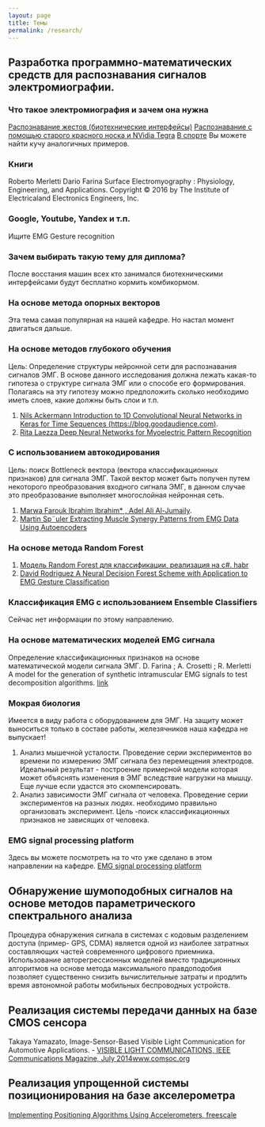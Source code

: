 ```yaml
---
layout: page
title: Темы
permalink: /research/
---
```


## Разработка программно-математических средств для распознавания сигналов электромиографии. 

### Что такое электромиография и зачем она нужна
[Распознавание жестов (биотехнические интерфейсы)](https://www.youtube.com/watch?v=mkEL9Fm22J4)
[Распознавание с помощью старого красного носка и NVidia Tegra](https://www.youtube.com/watch?v=OY_BMnhqeok)
[В спорте](https://www.youtube.com/watch?v=Ix561IWFEso)
Вы можете найти кучу аналогичных примеров.

### Книги 
Roberto Merletti Dario Farina    Surface Electromyography : Physiology, Engineering, and Applications. Copyright © 2016 by The Institute of Electricaland Electronics Engineers, Inc.

### Google, Youtube, Yandex и т.п.
Ищите EMG Gesture recognition

### Зачем выбирать такую тему для диплома?
После восстания машин всех кто занимался биотехническими интерфейсами будут бесплатно кормить комбикормом. 

### На основе метода опорных векторов
Эта тема самая популярная на нашей кафедре. Но настал момент двигаться дальше. 

### На основе методов глубокого обучения
Цель: Определение структуры нейронной сети для распознавания сигналов ЭМГ. 
В основе данного исследования должна лежать какая-то гипотеза о структуре сигнала ЭМГ или о способе его формирования. 
Полагаясь на эту гипотезу можно предположить сколько необходимо иметь слоев, какие должны быть слои и т.п.
1. [Nils Ackermann Introduction to 1D Convolutional Neural Networks in Keras for Time Sequences (https://blog.goodaudience.com)](https://blog.goodaudience.com/introduction-to-1d-convolutional-neural-networks-in-keras-for-time-sequences-3a7ff801a2cf).
2. [Rita Laezza Deep Neural Networks
for Myoelectric Pattern Recognition](http://publications.lib.chalmers.se/records/fulltext/254980/254980.pdf)

### С использованием автокодирования
Цель: поиск Bottleneck вектора (вектора классификационных признаков) для сигнала ЭМГ. Такой вектор может быть получен путем некоторого преобразования входного сигнала ЭМГ, в данном случае это преобразование выполняет многослойная нейронная сеть. 
1. [Marwa Farouk Ibrahim Ibrahim*
, Adel Ali Al-Jumaily](https://www.astesj.com/publications/ASTESJ_030111.pdf).
2. [Martin Sp¨uler Extracting Muscle Synergy Patterns from EMG
Data Using Autoencoders](https://www.researchgate.net/publication/306081011_Extracting_Muscle_Synergy_Patterns_from_EMG_Data_Using_Autoencoders/download)

### На основе метода Random Forest
1. [Модель Random Forest для классификации, реализация на c#. habr](https://habr.com/post/215453/)
2. [David Rodriguez A Neural Decision Forest Scheme with Application
to EMG Gesture Classification](https://ieeexplore.ieee.org/stamp/stamp.jsp?tp=&arnumber=7555990)

### Классификация EMG с использованием Ensemble Classifiers
Сейчас нет информации по этому направлению.

### На основе математических моделей EMG сигнала
Определение классификационных признаков на основе математической модели сигнала ЭМГ.
D. Farina ; A. Crosetti ; R. Merletti A model for the generation of synthetic intramuscular EMG signals to test decomposition algorithms. [link](https://ieeexplore.ieee.org/document/900250)

### Мокрая биология
Имеется в виду работа с оборудованием для ЭМГ. На защиту может выноситься только в составе работы, железячников наша кафедра не выпускает!
1. Анализ мышечной усталости. Проведение серии экспериментов во времени по измерению ЭМГ сигнала без перемещения электродов.
Идеальный результат - построение примерной модели которая может объяснять изменения в ЭМГ вследствие нагрузки на мышцу. Еще лучше если удастся это скомпенсировать.
2. Анализ зависимости ЭМГ сигнала от человека. Проведение серии экспериментов на разных людях. необходимо правильно организовать 
эксперимент. Цель -поиск классификационных признаков не зависящих от человека.

### EMG signal processing platform
Здесь вы можете посмотреть на то что уже сделано в этом направлении на кафедре.
[EMG signal processing platform](https://github.com/RF-Lab/emg_platform)

## Обнаружение шумоподобных сигналов на основе методов параметрического спектрального анализа 
Процедура обнаружения сигнала в системах с кодовым разделением доступа (пример- GPS, CDMA) является одной из наиболее затратных составляющих частей современного цифрового приемника. Использование авторегрессионных моделей вместо традиционных алгоритмов на основе метода максимального правдоподобия позволяет существенно снизить вычислительные затраты и продлить время автономной работы мобильных беспроводных устройств.

## Реализация системы передачи данных на базе CMOS сенсора
Takaya Yamazato, Image-Sensor-Based Visible Light Communication for Automotive Applications. - [VISIBLE LIGHT COMMUNICATIONS, IEEE Communications Magazine, July 2014]( http://www.comsoc.org/files/Publications/Tech%20Focus/2015/auto/1.pdf)www.comsoc.org

## Реализация упрощенной системы позиционирования на базе акселерометра
[Implementing Positioning Algorithms Using
Accelerometers, freescale](http://cache.freescale.com/files/sensors/doc/app_note/AN3397.pdf?fsrch=1&sr=2)

